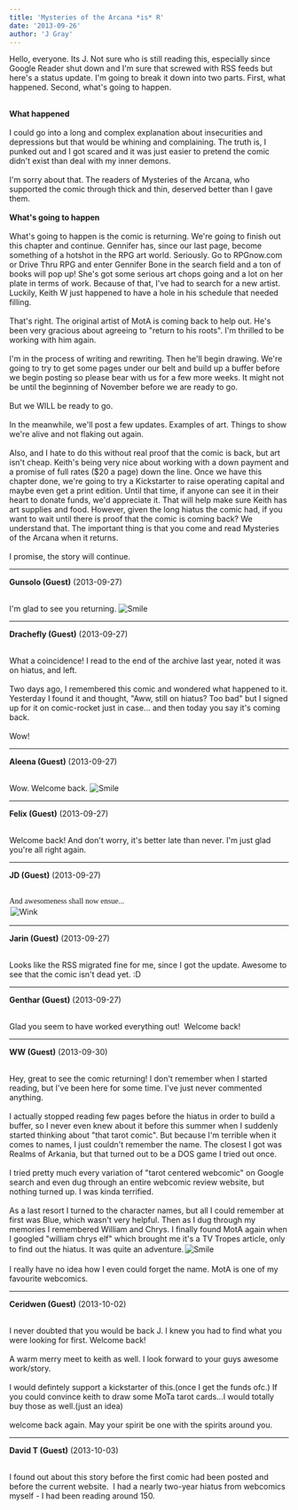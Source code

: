 ```yaml
---
title: 'Mysteries of the Arcana *is* R'
date: '2013-09-26'
author: 'J Gray'
---
```


Hello, everyone. Its J. Not sure who is still reading this, especially since Google Reader shut down and I'm sure that screwed with RSS feeds but here's a status update. I'm going to break it down into two parts. First, what happened. Second, what's going to happen.<div><br></div><div><b>What happened</b></div><div><b><br></b></div><div>I could go into a long and complex explanation about insecurities and depressions but that would be whining and complaining. The truth is, I punked out and I got scared and it was just easier to pretend the comic didn't exist than deal with my inner demons.&nbsp;</div><div><br></div><div>I'm sorry about that. The readers of Mysteries of the Arcana, who supported the comic through thick and thin, deserved better than I gave them.</div><div><br></div><div><b>What's going to happen</b></div><div><b><br></b></div><div>What's going to happen is the comic is returning. We're going to finish out this chapter and continue. Gennifer has, since our last page, become something of a hotshot in the RPG art world. Seriously. Go to RPGnow.com or Drive Thru RPG and enter Gennifer Bone in the search field and a ton of books will pop up! She's got some serious art chops going and a lot on her plate in terms of work. Because of that, I've had to search for a new artist. Luckily, Keith W just happened to have a hole in his schedule that needed filling.</div><div><br></div><div>That's right. The original artist of MotA is coming back to help out. He's been very gracious about agreeing to "return to his roots". I'm thrilled to be working with him again.</div><div><br></div><div>I'm in the process of writing and rewriting. Then he'll begin drawing. We're going to try to get some pages under our belt and build up a buffer before we begin posting so please bear with us for a few more weeks. It might not be until the beginning of November before we are ready to go.</div><div><br></div><div>But we WILL be ready to go.</div><div><br></div><div>In the meanwhile, we'll post a few updates. Examples of art. Things to show we're alive and not flaking out again.&nbsp;</div><div><br></div><div>Also, and I hate to do this without real proof that the comic is back, but art isn't cheap. Keith's being very nice about working with a down payment and a promise of full rates ($20 a page) down the line. Once we have this chapter done, we're going to try a Kickstarter to raise operating capital and maybe even get a print edition. Until that time, if anyone can see it in their heart to donate funds, we'd appreciate it. That will help make sure Keith has art supplies and food. However, given the long hiatus the comic had, if you want to wait until there is proof that the comic is coming back? We understand that. The important thing is that you come and read Mysteries of the Arcana when it returns.</div><div><br></div><div>I promise, the story will continue.</div>

---
**Gunsolo (Guest)** (2013-09-27)

<br> I'm glad to see you returning. <img src="//smilies/smile.gif" alt="Smile" border="0"><br>

---
**Drachefly (Guest)** (2013-09-27)

<br> What a coincidence! I read to the end of the archive last year, noted it was on hiatus, and left.
<br>
<br>Two days ago, I remembered this comic and wondered what happened to it. Yesterday I found it and thought, "Aww, still on hiatus? Too bad" but I signed up for it on comic-rocket just in case... and then today you say it's coming back.
<br>
<br>Wow!

---
**Aleena (Guest)** (2013-09-27)

<br> Wow. Welcome back. <img src="//smilies/smile.gif" alt="Smile" border="0">

---
**Felix (Guest)** (2013-09-27)

<br> Welcome back! And don't worry, it's better late than never. I'm just glad you're all right again.<br>

---
**JD (Guest)** (2013-09-27)

<br> <font face="Comic Sans MS">And awesomeness shall now ensue... </font><br><img alt=" Wink " src=" //smilies/wink1.gif " border="0" hspace="2" vspace="2"><br>

---
**Jarin (Guest)** (2013-09-27)

<br> Looks like the RSS migrated fine for me, since I got the update. Awesome to see that the comic isn't dead yet. :D

---
**Genthar (Guest)** (2013-09-27)

<br> Glad you seem to have worked everything out!&nbsp; Welcome back!<br>

---
**WW (Guest)** (2013-09-30)

<br> Hey, great to see the comic returning! I don't remember when I started reading, but I've been here for some time. I've just never commented anything.<br><br>I actually stopped reading few pages before the hiatus in order to build a buffer, so I never even knew about it before this summer when I suddenly started thinking about "that tarot comic". But because I'm terrible when it comes to names, I just couldn't remember the name. The closest I got was Realms of Arkania, but that turned out to be a DOS game I tried out once.<br><br>I tried pretty much every variation of "tarot centered webcomic" on Google search and even dug through an entire webcomic review website, but nothing turned up. I was kinda terrified.<br><br>As a last resort I turned to the character names, but all I could remember at first was Blue, which wasn't very helpful. Then as I dug through my memories I remembered William and Chrys. I finally found MotA again when I googled "william chrys elf" which brought me it's a TV Tropes article, only to find out the hiatus. It was quite an adventure.<img alt=" Smile " src=" //smilies/smile.gif " border="0" hspace="2" vspace="2"><br><br>I really have no idea how I even could forget the name. MotA is one of my favourite webcomics.<br>

---
**Ceridwen (Guest)** (2013-10-02)

<br> I never doubted that you would be back J. I knew you had to find what you were looking for first. Welcome back!<br><br>A warm merry meet to keith as well. I look forward to your guys awesome work/story.<br><br>I would defintely support a kickstarter of this.(once I get the funds ofc.) If you could convince keith to draw some MoTa tarot cards...I would totally buy those as well.(just an idea)<br><br>welcome back again. May your spirit be one with the spirits around you.<br>

---
**David T (Guest)** (2013-10-03)

<br> I found out about this story before the first comic had been posted and before the current website. &nbsp;I had a nearly two-year hiatus from webcomics myself - I had been reading around 150.


